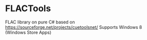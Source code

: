 FLACTools
=========

FLAC library on pure C# based on https://sourceforge.net/projects/cuetoolsnet/
Supports Windows 8 (Windows Store Apps)
